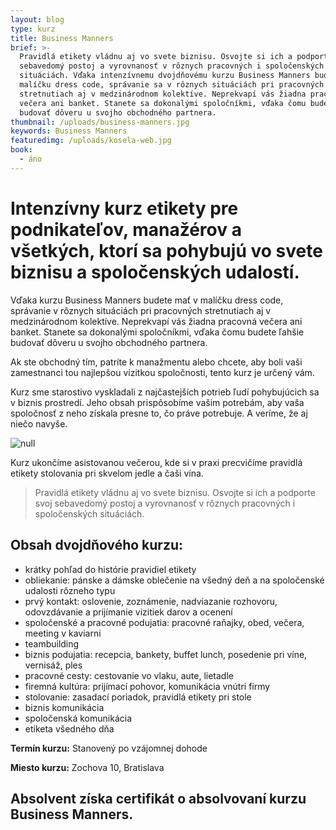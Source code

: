 ```yaml
---
layout: blog
type: kurz
title: Business Manners
brief: >-
  Pravidlá etikety vládnu aj vo svete biznisu. Osvojte si ich a podporte svoj
  sebavedomý postoj a vyrovnanosť v rôznych pracovných i spoločenských
  situáciách. Vďaka intenzívnemu dvojdňovému kurzu Business Manners budete mať v
  malíčku dress code, správanie sa v rôznych situáciách pri pracovných
  stretnutiach aj v medzinárodnom kolektíve. Neprekvapí vás žiadna pracovná
  večera ani banket. Stanete sa dokonalými spoločníkmi, vďaka čomu budete ľahšie
  budovať dôveru u svojho obchodného partnera.
thumbnail: /uploads/business-manners.jpg
keywords: Business Manners
featuredimg: /uploads/kosela-web.jpg
book:
  - áno
---
```

# Intenzívny kurz etikety pre podnikateľov, manažérov a všetkých, ktorí sa pohybujú vo svete biznisu a spoločenských udalostí.

Vďaka kurzu Business Manners budete mať v malíčku dress code, správanie v rôznych situáciách pri pracovných stretnutiach aj v medzinárodnom kolektíve. Neprekvapí vás žiadna pracovná večera ani banket. Stanete sa dokonalými spoločníkmi, vďaka čomu budete ľahšie budovať dôveru u svojho obchodného partnera.

Ak ste obchodný tím, patríte k manažmentu alebo chcete, aby boli vaši zamestnanci tou najlepšou vizitkou spoločnosti, tento kurz je určený vám. 

Kurz sme starostivo vyskladali z najčastejších potrieb ľudí pohybujúcich sa v biznis prostredí. Jeho obsah prispôsobíme vašim potrebám, aby vaša spoločnosť z neho získala presne to, čo práve potrebuje. A veríme, že aj niečo navyše.

![null](/uploads/business-manners.jpg)

Kurz ukončíme asistovanou večerou, kde si v praxi precvičíme pravidlá etikety stolovania pri skvelom jedle a čaši vína.

> Pravidlá etikety vládnu aj vo svete biznisu. Osvojte si ich a podporte svoj sebavedomý postoj a vyrovnanosť v rôznych pracovných i spoločenských situáciách.

## Obsah dvojdňového kurzu:

* krátky pohľad do histórie pravidiel etikety
* obliekanie: pánske a dámske oblečenie na všedný deň a na spoločenské udalosti rôzneho typu
* prvý kontakt: oslovenie, zoznámenie, nadviazanie rozhovoru, odovzdávanie a prijímanie vizitiek darov a ocenení
* spoločenské a pracovné podujatia: pracovné raňajky, obed, večera, meeting v kaviarni
* teambuilding
* biznis podujatia: recepcia, bankety, buffet lunch, posedenie pri víne, vernisáž, ples
* pracovné cesty: cestovanie vo vlaku, aute, lietadle
* firemná kultúra: prijímací pohovor, komunikácia vnútri firmy
* stolovanie: zasadací poriadok, pravidlá etikety pri stole
* biznis komunikácia
* spoločenská komunikácia
* etiketa všedného dňa

**Termín kurzu:** Stanovený po vzájomnej dohode

**Miesto kurzu:** Zochova 10, Bratislava

## **Absolvent získa certifikát o absolvovaní kurzu Business Manners.**
